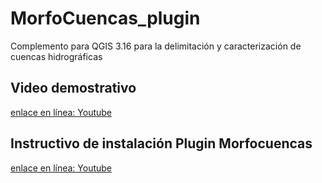 # MorfoCuencas_plugin
 Complemento para QGIS 3.16 para la delimitación y caracterización de cuencas hidrográficas

 ## Video demostrativo
[enlace en línea: Youtube](https://youtu.be/fHHnLqqyL_E) 

 ## Instructivo de instalación Plugin Morfocuencas
 [enlace en línea: Youtube](https://youtu.be/fHHnLqqyL_E)
